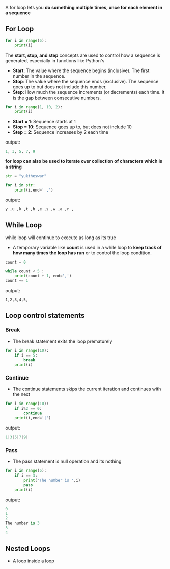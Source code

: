 A for loop lets you **do something multiple times, once for each element in a sequence**

## For Loop

```python
for i in range(5):
	print(i)
```


The **start, stop, and step** concepts are used to control how a sequence is generated, especially in functions like Python's

- **Start**: The value where the sequence begins (inclusive). The first number in the sequence.
- **Stop**: The value where the sequence ends (exclusive). The sequence goes up to but does not include this number.
- **Step**: How much the sequence increments (or decrements) each time. It is the gap between consecutive numbers.


```python
for i in range(1, 10, 2):
    print(i)

```

- **Start = 1**: Sequence starts at 1
- **Stop = 10**: Sequence goes up to, but does not include 10
- **Step = 2**: Sequence increases by 2 each time

output:
```python
1, 3, 5, 7, 9
```


**for loop can also be used to iterate over collection of characters which is a string**

```python
str = "yuktheswar"

for i in str:
	print(i,end=' ,')
```

output:
```python
y ,u ,k ,t ,h ,e ,s ,w ,a ,r ,
```


## While Loop

while loop will continue to execute as long as its true 

- A temporary variable like **count** is used in a while loop to **keep track of how many times the loop has run** or to control the loop condition.

```python
count = 0

while count < 5 :
	print(count + 1, end=',')
count += 1
```

output:
```
1,2,3,4,5,
```


## Loop control statements

### Break
- The break statement exits the loop prematurely 

```python
for i in range(10):
	if i == 5:
		break
	print(i)
```

### Continue 
- The continue statements skips the current iteration and continues with the next 

```python
for i in range(10):
	if i%2 == 0:
		continue
	print(i,end='|')
```

output:
```python
1|3|5|7|9|
```


### Pass
- The pass statement is null operation and its nothing 


```python
for i in range(5):
	if i == 3:
		print('The number is ',i)
		pass
	print(i)
```

output:
```python
0 
1 
2 
The number is 3 
3 
4
```


## Nested Loops 
- A loop inside a loop 
